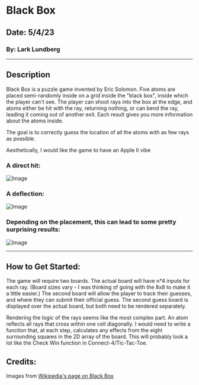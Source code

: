 # Black Box

## Date: 5/4/23

### By: Lark Lundberg

---

## Description

Black Box is a puzzle game invented by Eric Solomon. Five atoms are placed semi-randomly inside on a grid inside the "black box", inside which the player can't see. The player can shoot rays into the box at the edge, and atoms either be hit with the ray, returning nothing, or can bend the ray, leading it coming out of another exit. Each result gives you more information about the atoms inside.

The goal is to correctly guess the location of all the atoms with as few rays as possible.

Aesthetically, I would like the game to have an Apple II vibe

### A direct hit:

![Image](https://upload.wikimedia.org/wikipedia/commons/thumb/2/2a/BlackBoxSample2.svg/1920px-BlackBoxSample2.svg.png)

### A deflection:

![Image](https://upload.wikimedia.org/wikipedia/commons/thumb/5/51/BlackBoxSample3.svg/1920px-BlackBoxSample3.svg.png)

### Depending on the placement, this can lead to some pretty surprising results:

![Image](https://upload.wikimedia.org/wikipedia/commons/thumb/1/11/BlackBoxSample8.svg/1920px-BlackBoxSample8.svg.png)

---

## How to Get Started:

The game will require two boards. The actual board will have n\*4 inputs for each ray. (Board sizes vary - I was thinking of going with the 8x8 to make it a little easier.) The second board will allow the player to track their guesses, and where they can submit their official guess. The second guess board is displayed over the actual board, but both need to be rendered separately.

Rendering the logic of the rays seems like the most complex part. An atom reflects all rays that cross within one cell diagonally. I would need to write a function that, at each step, calculates any effects from the eight surrounding squares in the 2D array of the board. This will probably look a lot like the Check Win function in Connect-4/Tic-Tac-Toe.

## Credits:

Images from [Wikipedia's page on Black Box](<https://en.wikipedia.org/wiki/Black_Box_(game)>)
